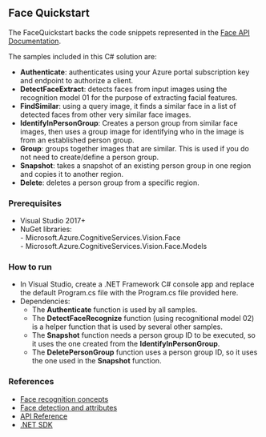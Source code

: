 ## Face Quickstart

The FaceQuickstart backs the code snippets represented in the [Face API Documentation](https://docs.microsoft.com/en-us/azure/cognitive-services/face/). 

The samples included in this C# solution are:

* **Authenticate**: authenticates using your Azure portal subscription key and endpoint to authorize a client.
* **DetectFaceExtract**: detects faces from input images using the recognition model 01 for the purpose of extracting facial features. 
* **FindSimilar**: using a query image, it finds a similar face in a list of detected faces from other very similar face images.
* **IdentifyInPersonGroup**: Creates a person group from similar face images, then uses a group image for identifying who in the image is from an established person group.
* **Group**: groups together images that are similar. This is used if you do not need to create/define a person group.
* **Snapshot**: takes a snapshot of an existing person group in one region and copies it to another region.
* **Delete**: deletes a person group from a specific region.

### Prerequisites
* Visual Studio 2017+
* NuGet libraries: <br>
      - Microsoft.Azure.CognitiveServices.Vision.Face <br>
      - Microsoft.Azure.CognitiveServices.Vision.Face.Models

### How to run
* In Visual Studio, create a .NET Framework C# console app and replace the default Program.cs file with the Program.cs file provided here.
* Dependencies: 
    - The **Authenticate** function is used by all samples.
    - The **DetectFaceRecognize** function (using recognitional model 02) is a helper function that is used by several other samples.
    - The **Snapshot** function needs a person group ID to be executed, so it uses the one created from the **IdentifyInPersonGroup**. 
    - The **DeletePersonGroup** function uses a person group ID, so it uses the one used in the **Snapshot** function.

### References
* [Face recognition concepts](https://docs.microsoft.com/en-us/azure/cognitive-services/face/concepts/face-recognition)
* [Face detection and attributes](https://docs.microsoft.com/en-us/azure/cognitive-services/face/concepts/face-detection)
* [API Reference](https://docs.microsoft.com/en-us/azure/cognitive-services/face/apireference)
* [.NET SDK](https://docs.microsoft.com/en-us/dotnet/api/overview/azure/cognitiveservices/client/face?view=azure-dotnet)
